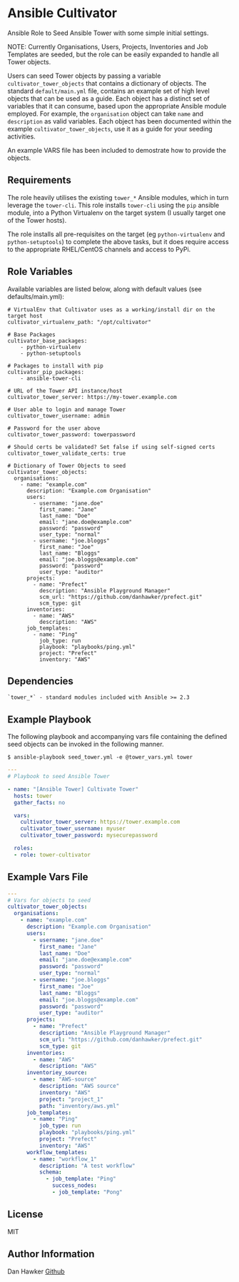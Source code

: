 Ansible Cultivator
==================

Ansible Role to Seed Ansible Tower with some simple initial settings.

NOTE: Currently Organisations, Users, Projects, Inventories and Job Templates are seeded, but the role can be easily expanded to handle all Tower objects.

Users can seed Tower objects by passing a variable `cultivator_tower_objects` that contains a dictionary of objects. The standard `default/main.yml` file, contains an example set of high level objects that can be used as a guide. Each object has a distinct set of variables that it can consume, based upon the appropriate Ansible module employed. For example, the `organisation` object can take `name` and `description` as valid variables. Each object has been documented within the example `cultivator_tower_objects`, use it as a guide for your seeding activities.

An example VARS file has been included to demostrate how to provide the objects.


Requirements
------------

The role heavily utilises the existing `tower_*` Ansible modules, which in turn leverage the `tower-cli`. This role installs `tower-cli` using the `pip` ansible module, into a Python Virtualenv on the target system (I usually target one of the Tower hosts).

The role installs all pre-requisites on the target (eg `python-virtualenv` and `python-setuptools`) to complete the above tasks, but it does require access to the appropriate RHEL/CentOS channels and access to PyPi.


Role Variables
--------------

Available variables are listed below, along with default values (see defaults/main.yml):

    # VirtualEnv that Cultivator uses as a working/install dir on the target host
    cultivator_virtualenv_path: "/opt/cultivator"

    # Base Packages
    cultivator_base_packages:
        - python-virtualenv
        - python-setuptools

    # Packages to install with pip
    cultivator_pip_packages:
        - ansible-tower-cli

    # URL of the Tower API instance/host
    cultivator_tower_server: https://my-tower.example.com

    # User able to login and manage Tower
    cultivator_tower_username: admin

    # Password for the user above
    cultivator_tower_password: towerpassword

    # Should certs be validated? Set false if using self-signed certs
    cultivator_tower_validate_certs: true

    # Dictionary of Tower Objects to seed
    cultivator_tower_objects:
      organisations:
        - name: "example.com"
          description: "Example.com Organisation"
          users:
            - username: "jane.doe"
              first_name: "Jane"
              last_name: "Doe"
              email: "jane.doe@example.com"
              password: "password"
              user_type: "normal"
            - username: "joe.bloggs"
              first_name: "Joe"
              last_name: "Bloggs"
              email: "joe.bloggs@example.com"
              password: "password"
              user_type: "auditor"
          projects:
            - name: "Prefect"
              description: "Ansible Playground Manager"
              scm_url: "https://github.com/danhawker/prefect.git"
              scm_type: git
          inventories:
            - name: "AWS"
              description: "AWS"
          job_templates:
            - name: "Ping"
              job_type: run
              playbook: "playbooks/ping.yml"
              project: "Prefect"
              inventory: "AWS"


Dependencies
------------

    `tower_*` - standard modules included with Ansible >= 2.3


Example Playbook
----------------

The following playbook and accompanying vars file containing the defined seed objects can be invoked in the following manner.

```
$ ansible-playbook seed_tower.yml -e @tower_vars.yml tower
```

```yaml
---
# Playbook to seed Ansible Tower

- name: "[Ansible Tower] Cultivate Tower"
  hosts: tower
  gather_facts: no

  vars:
    cultivator_tower_server: https://tower.example.com
    cultivator_tower_username: myuser
    cultivator_tower_password: mysecurepassword

  roles:
  - role: tower-cultivator
```


Example Vars File
-----------------

```yaml
---
# Vars for objects to seed
cultivator_tower_objects:
  organisations:
    - name: "example.com"
      description: "Example.com Organisation"
      users:
        - username: "jane.doe"
          first_name: "Jane"
          last_name: "Doe"
          email: "jane.doe@example.com"
          password: "password"
          user_type: "normal"
        - username: "joe.bloggs"
          first_name: "Joe"
          last_name: "Bloggs"
          email: "joe.bloggs@example.com"
          password: "password"
          user_type: "auditor"
      projects:
        - name: "Prefect"
          description: "Ansible Playground Manager"
          scm_url: "https://github.com/danhawker/prefect.git"
          scm_type: git
      inventories:
        - name: "AWS"
          description: "AWS"
      inventoriey_source:
        - name: "AWS-source"
          description: "AWS source"
          inventory: "AWS"
          project: "project_1"
          path: "inventory/aws.yml"
      job_templates:
        - name: "Ping"
          job_type: run
          playbook: "playbooks/ping.yml"
          project: "Prefect"
          inventory: "AWS"
      workflow_templates:
        - name: "workflow_1"
          description: "A test workflow"
          schema:
            - job_template: "Ping"
              success_nodes:
              - job_template: "Pong"
```


License
-------

MIT


Author Information
------------------

Dan Hawker [Github](https://github.com/danhawker)
